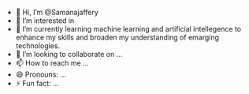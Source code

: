 - 👋 Hi, I’m @Samanajaffery
- 👀 I’m interested in 
- 🌱 I’m currently learning machine learning and artificial intellegence to enhance my skills and broaden my understanding of emarging technologies.
- 💞️ I’m looking to collaborate on ...
- 📫 How to reach me ...
- 😄 Pronouns: ...
- ⚡ Fun fact: ...

<!---
Samanajaffery/Samanajaffery is a ✨ special ✨ repository because its `README.md` (this file) appears on your GitHub profile.
You can click the Preview link to take a look at your changes.
--->
